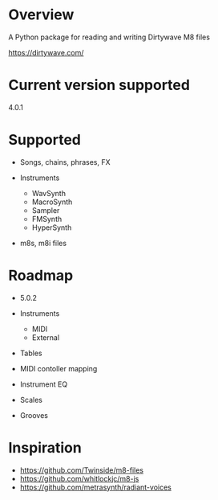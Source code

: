 # Overview

A Python package for reading and writing Dirtywave M8 files

https://dirtywave.com/

# Current version supported

4.0.1

# Supported

- Songs, chains, phrases, FX

- Instruments
  - WavSynth
  - MacroSynth
  - Sampler
  - FMSynth
  - HyperSynth

- m8s, m8i files

# Roadmap

- 5.0.2

- Instruments
  - MIDI
  - External
  
- Tables
- MIDI contoller mapping
- Instrument EQ
- Scales
- Grooves

# Inspiration

- https://github.com/Twinside/m8-files
- https://github.com/whitlockjc/m8-js
- https://github.com/metrasynth/radiant-voices
